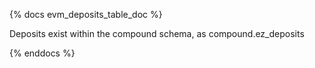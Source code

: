 {% docs evm_deposits_table_doc %}

Deposits exist within the compound schema, as compound.ez_deposits

{% enddocs %}
